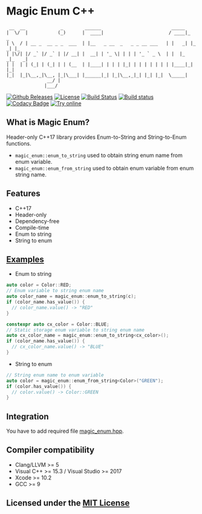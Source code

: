 # Magic Enum C++

```text
 __  __             _        ______                          _____
|  \/  |           (_)      |  ____|                        / ____|_     _
| \  / | __ _  __ _ _  ___  | |__   _ __  _   _ _ __ ___   | |   _| |_ _| |_
| |\/| |/ _` |/ _` | |/ __| |  __| | '_ \| | | | '_ ` _ \  | |  |_   _|_   _|
| |  | | (_| | (_| | | (__  | |____| | | | |_| | | | | | | | |____|_|   |_|
|_|  |_|\__,_|\__, |_|\___| |______|_| |_|\__,_|_| |_| |_|  \_____|
               __/ |
              |___/
```

[![Github Releases](https://img.shields.io/github/release/Neargye/magic_enum.svg)](https://github.com/Neargye/magic_enum/releases)
[![License](https://img.shields.io/github/license/Neargye/magic_enum.svg)](LICENSE)
[![Build Status](https://travis-ci.org/Neargye/magic_enum.svg?branch=master)](https://travis-ci.org/Neargye/magic_enum)
[![Build status](https://ci.appveyor.com/api/projects/status/0rpr966p9ssrvwu3/branch/master?svg=true)](https://ci.appveyor.com/project/Neargye/magic-enum-hf8vk/branch/master)
[![Codacy Badge](https://api.codacy.com/project/badge/Grade/64d04f150af14c3e8bd1090057b68538)](https://www.codacy.com/app/Neargye/magic_enum?utm_source=github.com&amp;utm_medium=referral&amp;utm_content=Neargye/magic_enum&amp;utm_campaign=Badge_Grade)
[![Try online](https://img.shields.io/badge/try-online-blue.svg)](https://wandbox.org/permlink/vvYmXey2yclPdeKM)

## What is Magic Enum?

Header-only C++17 library provides Enum-to-String and String-to-Enum functions.
* `magic_enum::enum_to_string` used to obtain string enum name from enum variable.
* `magic_enum::enum_from_string` used to obtain enum variable from enum string name.

## Features

* C++17
* Header-only
* Dependency-free
* Compile-time
* Enum to string
* String to enum

## [Examples](example/example.cpp)

* Enum to string
```cpp
auto color = Color::RED;
// Enum variable to string enum name
auto color_name = magic_enum::enum_to_string(c);
if (color_name.has_value()) {
  // color_name.value() -> "RED"
}

constexpr auto cx_color = Color::BLUE;
// Static storage enum variable to string enum name
auto cx_color_name = magic_enum::enum_to_string<cx_color>();
if (color_name.has_value()) {
  // cx_color_name.value() -> "BLUE"
}
```

* String to enum
```cpp
// String enum name to enum variable
auto color = magic_enum::enum_from_string<Color>("GREEN");
if (color.has_value()) {
  // color.value() -> Color::GREEN
}
```

## Integration

You have to add required file [magic_enum.hpp](include/magic_enum.hpp).

## Compiler compatibility

* Clang/LLVM >= 5
* Visual C++ >= 15.3 / Visual Studio >= 2017
* Xcode >= 10.2
* GCC >= 9

## Licensed under the [MIT License](LICENSE)
